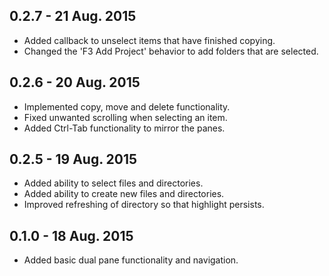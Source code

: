 ## 0.2.7 - 21 Aug. 2015
* Added callback to unselect items that have finished copying.
* Changed the 'F3 Add Project' behavior to add folders that are selected.

## 0.2.6 - 20 Aug. 2015
* Implemented copy, move and delete functionality.
* Fixed unwanted scrolling when selecting an item.
* Added Ctrl-Tab functionality to mirror the panes.

## 0.2.5 - 19 Aug. 2015
* Added ability to select files and directories.
* Added ability to create new files and directories.
* Improved refreshing of directory so that highlight persists.

## 0.1.0 - 18 Aug. 2015
* Added basic dual pane functionality and navigation.
